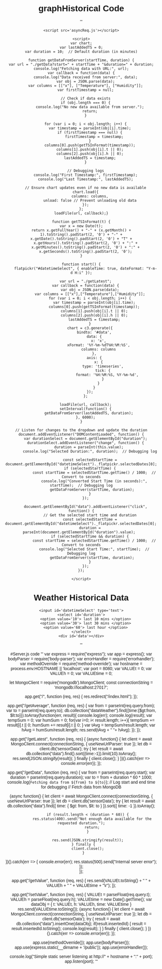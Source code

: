 # graphHistorical Code
'''
<html>
<head>
    <script src="https://cdnjs.cloudflare.com/ajax/libs/d3/5.7.0/d3.min.js"></script>
    <link rel="stylesheet" href="https://cdnjs.cloudflare.com/ajax/libs/c3/0.6.8/c3.min.css" />
    <script src="https://cdnjs.cloudflare.com/ajax/libs/c3/0.6.8/c3.min.js"></script>
    <link rel="stylesheet" href="https://cdn.jsdelivr.net/npm/flatpickr/dist/flatpickr.min.css">
    <script src="https://cdn.jsdelivr.net/npm/flatpickr"></script>
    
    <script src='asyncReq.js'></script>
    
    <script>
    var chart;
    var lastAddedTS = 0;
    var duration = 10;  // Default duration (in minutes)

	function getDataFromServer(startTime, duration) {
    var url = "./getData?start=" + startTime + "&duration=" + duration;
    console.log("Fetching data with URL:", url);
    var callback = function(data) {
        console.log("Data received from server:", data);
        var obj = JSON.parse(data);
        var columns = [["x"], ["Temperature"], ["Humidity"]];
        var firstTimestamp = null;

        // Check if data exists
        if (obj.length === 0) {
            console.log("No new data available from server.");
            return;
        }

        for (var i = 0; i < obj.length; i++) {
            var timestamp = parseInt(obj[i].time);
            if (firstTimestamp === null) {
                firstTimestamp = timestamp;
            }
            columns[0].push(getTSInFormat(timestamp));
            columns[1].push(obj[i].t || 0);
            columns[2].push(obj[i].h || 0);
            lastAddedTS = timestamp;
        }

        // Debugging logs
        console.log("First Timestamp:", firstTimestamp);
        console.log("Last Timestamp:", lastAddedTS);

        // Ensure chart updates even if no new data is available
        chart.load({
            columns: columns,
            unload: false // Prevent unloading old data
        });
    };
    loadFile(url, callback);}

	function getTSInFormat(t) {
    var x = new Date(t);
    return x.getFullYear() + "-" + (x.getMonth() + 1).toString().padStart(2, '0') + "-" + x.getDate().toString().padStart(2, '0') + "T" +
        x.getHours().toString().padStart(2, '0') + ":" +
        x.getMinutes().toString().padStart(2, '0') + ":" +
        x.getSeconds().toString().padStart(2, '0');
	}

    function start() {
        flatpickr("#datetimeSelect", { enableTime: true, dateFormat: "Y-m-d H:i" });

        var url = "./getLatest";
        var callback = function(data) {
            var obj = JSON.parse(data);
            var columns = [["x"],["Temperature"],["Humidity"]];
            for (var i = 0; i < obj.length; i++) {
                var timestamp = parseInt(obj[i].time);
                columns[0].push(getTSInFormat(timestamp));
                columns[1].push(obj[i].t || 0);
                columns[2].push(obj[i].h || 0);
                lastAddedTS = timestamp;
            }
            chart = c3.generate({
                bindto: '#data',
                data: {
                    x: 'x',
                    xFormat: '%Y-%m-%dT%H:%M:%S',
                    columns: columns
                },
                axis: {
                    x: {
                        type: 'timeseries',
                        tick: {
                            format: '%H:%M:%S, %Y-%m-%d',
                        }
                    }
                }
            });
        };

        loadFile(url, callback);
        setInterval(function() {
            getDataFromServer(lastAddedTS, duration); 
        }, 6000);
    }

    // Listen for changes to the dropdown and update the duration
    document.addEventListener("DOMContentLoaded", function() {
        var durationSelect = document.getElementById("duration");
        durationSelect.addEventListener("change", function() {
            duration = parseInt(this.value); 
            console.log("Selected Duration:", duration);  // Debugging log

            const selectedStartTime = document.getElementById("datetimeSelect")._flatpickr.selectedDates[0];
            if (selectedStartTime) {
                const startTime = selectedStartTime.getTime() / 1000;  // Convert to seconds
                console.log("Converted Start Time (in seconds):", startTime);  // Debugging log
                getDataFromServer(startTime, duration);  
            }
        });

        document.getElementById("data").addEventListener("click", function() {
            // Get the selected start time and duration
            const selectedStartTime = document.getElementById("datetimeSelect")._flatpickr.selectedDates[0];  
            duration = parseInt(document.getElementById("duration").value);  
            if (selectedStartTime && duration) {
                const startTime = selectedStartTime.getTime() / 1000;  // Convert to seconds
                console.log("Selected Start Time:", startTime);  // Debugging log
                getDataFromServer(startTime, duration);  
            }
        });
    });

    </script>
</head>

<body style='text-align:center; font-family:Helvetica' onload='start()'>
    <h1> Weather Historical Data </h1>

    <input id='datetimeSelect' type='text'>
    <select id='duration'>
        <option value='10'> last 10 mins </option>
        <option value='30'> last 30 mins </option>
        <option value='60'> last hour </option>
    </select>
    <div id='data'></div>

</body>
</html>
'''

#Server.js code
'''
var express = require("express");
var app = express();
var bodyParser = require('body-parser');
var errorHandler = require('errorhandler');
var methodOverride = require('method-override');
var hostname = process.env.HOSTNAME || 'localhost';
var port = 8080;
var VALUEt = 0;
var VALUEh = 0;
var VALUEtime = 0;

let MongoClient = require('mongodb').MongoClient;
const connectionString = 'mongodb://localhost:27017';

app.get("/", function (req, res) {
    res.redirect("/index.html");
});

app.get("/getAverage", function (req, res) {
  var from = parseInt(req.query.from);
  var to = parseInt(req.query.to);
  db.collection("dataWeather").find({time:{$gt:from, $lt:to}}).toArray(function(err, result){
    console.log(err);
    console.log(result);
    var tempSum = 0;
    var humSum = 0;
    for(var i=0; i< result.length; i++){
      tempSum += result[i].t || 0;
      humSum += result[i].t || 0;
    }
    var tAvg = tempSum/result.length;
    var hAvg = humSum/result.length;
    res.send(tAvg + " "+  hAvg);
  });
});

app.get("/getLatest", function (req, res) {
  (async function() {
    let client = await MongoClient.connect(connectionString, { useNewUrlParser: true });
    let db = client.db('sensorData');
    try {
      let result = await db.collection("data").find().sort({time:-1}).limit(10).toArray();
      res.send(JSON.stringify(result));
    }
    finally {
      client.close();
    }
  })().catch(err => console.error(err));
});

app.get("/getData", function (req, res) {
  var from = parseInt(req.query.start);
  var duration = parseInt(req.query.duration);
  var to = from + duration * 60 * 1000;
  console.log(`Fetching data from ${from} to ${to}`);  // Log start and end time for debugging
  // Fetch data from MongoDB
  
  (async function() {
      let client = await MongoClient.connect(connectionString, { useNewUrlParser: true });
      let db = client.db('sensorData');
      try {
          let result = await db.collection("data").find({ time: { $gt: from, $lt: to } }).sort({ time: -1 }).toArray();
  
          if (result.length < (duration * 60)) {
              res.status(400).send("Not enough data available for the requested duration.");
              return;
          }
  
          res.send(JSON.stringify(result));
      } finally {
          client.close();
      }
  })().catch(err => {
      console.error(err);
      res.status(500).send("Internal server error");
  });  
});


app.get("/getValue", function (req, res) {
  res.send(VALUEt.toString() + " " + VALUEh + " " + VALUEtime + "\r");
});

app.get("/setValue", function (req, res) {
  VALUEt = parseFloat(req.query.t);
  VALUEh = parseFloat(req.query.h);
  VALUEtime = new Date().getTime();
  var dataObj = {
    t: VALUEt,
    h: VALUEh,
    time: VALUEtime
  }
  res.send(VALUEtime.toString());
  (async function() {
    let client = await MongoClient.connect(connectionString, { useNewUrlParser: true });
    let db = client.db('sensorData');
    try {
      result = await db.collection("data").insertOne(dataObj);
      if(result.insertedId) {
        result = result.insertedId.toString();
        console.log(result);
      }
    }
    finally {
      client.close();
    }
  })().catch(err => console.error(err));
});

app.use(methodOverride());
app.use(bodyParser());
app.use(express.static(__dirname + '/public'));
app.use(errorHandler());

console.log("Simple static server listening at http://" + hostname + ":" + port);
app.listen(port);
'''